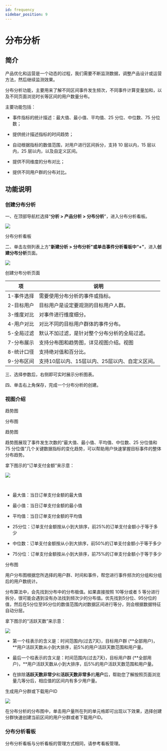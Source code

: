 ```yaml
---
id: frequency
sidebar_position: 9
---
```


# 分布分析

## 简介[](#jian-jie)

产品优化和运营是一个动态的过程，我们需要不断监测数据，调整产品设计或运营方法，然后继续监测效果。

分布分析功能，主要用来了解不同区间事件发生频次，不同事件计算变量加和，以及不同页面浏览时长等区间的用户数量分布。

主要功能包括：

* 事件指标的统计描述：最大值、最小值、平均值、25 分位、中位数、75 分位数；
    
* 提供统计描述指标的时间趋势；
    
* 自动根据指标的数值范围，对用户进行区间拆分，支持 10 层以内，15 层以内，25 层以内，以及自定义区间。
    
* 提供不同维度的分布对比；
    
* 提供不同用户群的分布对比。
    

## 功能说明[](#gong-neng-shuo-ming)

### 创建分布分析[](#chuang-jian-fen-bu-fen-xi)

一、在顶部导航栏选择“**分析 > 产品分析 \> 分布分析**"，进入分布分析看板。

![](https://3953104361-files.gitbook.io/~/files/v0/b/gitbook-legacy-files/o/assets%2F-M2qbZInaXgdm8kkNosp%2F-M3eplYl4s7kWXaewYEO%2F-M3erBuyHh9i5HJCjHtB%2Fimage.png?alt=media&token=00dd39f3-08da-4cd5-b7e8-b6813fadf229)

分布分析看板

二、单击左侧列表上方"**新建分析 \> 分布分析"**或单击事件分析看板中“**+”**，进入**创建分布分析**页面。

![](https://3953104361-files.gitbook.io/~/files/v0/b/gitbook-legacy-files/o/assets%2F-M2qbZInaXgdm8kkNosp%2F-M3eplYl4s7kWXaewYEO%2F-M3esOxhBnAqAuE_9oSZ%2Fimage.png?alt=media&token=d9f98d08-563f-4e92-a9c6-a2364d027177)

创建分布分析页面

| 项   | 说明  |
| --- | --- |
| 1-事件选择 | 需要使用分布分析的事件或指标。 |
| 2-目标用户 | 目标用户是设定要观测的目标用户人群。 |
| 3-维度对比 | 对事件进行维度细分。 |
| 4-用户对比 | 对比不同的目标用户群体的事件分布。 |
| 5-全局过滤 | 默认不加过滤，是针对整个分布分析的全局过滤。 |
| 7-分布展示 | 支持分布图和趋势图，详见视图介绍。视图​ |
| 8-统计口径 | 支持绝对值和百分比。 |
| 9-分布区间 | 支持10层以内、15层以内、25层以内、自定义区间。 |

三、选择参数后，右侧即可实时展示分析图表。

四、单击右上角保存，完成一个分布分析的创建。


### 视图介绍[](#shi-tu-jie-shao)

趋势图

分布图

趋势图

趋势图展现了事件发生次数的“最大值、最小值、平均值、中位数、25 分位值和 75 分位值”几个关键数据指标的变化趋势，可以帮助用户快速掌握目标事件的整体分布趋势。

拿下图示的“订单支付金额”来示意：

![](https://3953104361-files.gitbook.io/~/files/v0/b/gitbook-legacy-files/o/assets%2F-M2qbZInaXgdm8kkNosp%2F-M3em46U5qQ9giyLz-2e%2F-M3en2W-rL1ZAlojxPRm%2Fimage.png?alt=media&token=4c250907-e97b-4f34-869f-d58291ddccd5)

​

* 最大值：当日订单支付金额的最大值
    
* 最小值：当日订单支付金额的最小值
    
* 平均值：当日订单支付金额的平均值
    
* 25分位：订单支付金额按从小到大排序，前25%的订单支付金额小于等于多少
    
* 中位数：订单支付金额按从小到大排序，前50%的订单支付金额小于等于多少
    
* 75分位：订单支付金额按从小到大排序，前75%的订单支付金额小于等于多少
    

分布图

用户分布图根据您所选择的用户群、时间和事件，帮您进行事件频次的分组和分组后的用户数统计。

分布算法中，会先找到分布中的分布极值。如果直接按照 10等分或者 5 等分进行拆分，很可能会遇到没有办法找到频次少的分布值。优先找到5分位、95分位的值，然后在5分位至95分位的数值范围内对数据区间进行等分，则会根据数据特征自动分层。

拿下图示的“活跃天数”来示意：

![](https://3953104361-files.gitbook.io/~/files/v0/b/gitbook-legacy-files/o/assets%2F-M2qbZInaXgdm8kkNosp%2F-M3em46U5qQ9giyLz-2e%2F-M3enhFwQZi2eelmVyao%2Fimage.png?alt=media&token=d124628f-edb6-4f2f-b7f4-a602443691a7)

* 第一个柱表示的含义是：时间范围内(过去7天)，目标用户群 (**全部用户)，**用户活跃天数从小到大排序，前5%的用户活跃天数范围和用户量。
    
* 最后一个柱表示的含义是：时间范围内(过去7天)，目标用户群 (**全部用户)，**用户活跃天数从小到大排序，后5%的用户活跃天数范围和用户量。
    
* 在排除**活跃天数非常少**和**活跃天数非常多**的**用户**后，帮助您了解按照页面浏览量几等分后，相应值的区间内有多少用户量。
    

生成用户分群或下载用户ID[](#sheng-cheng-yong-hu-fen-qun-huo-xia-zai-yong-hu-id)

![](https://3953104361-files.gitbook.io/~/files/v0/b/gitbook-legacy-files/o/assets%2F-M2qbZInaXgdm8kkNosp%2F-MDIN0ScxdJLg7ZtVis_%2F-MDIztl20PGxNTvw2I8s%2Fimage.png?alt=media&token=29b58e90-4df8-421d-b5b7-7cffd033cf83)

在分布分析的分布图中，单击用户量所在列的单元格即可出现以下效果，选择创建分群快速创建当前区间的用户分群或者下载用户ID。

### 分布分析看板[](#fen-bu-fen-xi-kan-ban)

分布分析看板与分析看板的管理方式相同，请参考看板管理。
